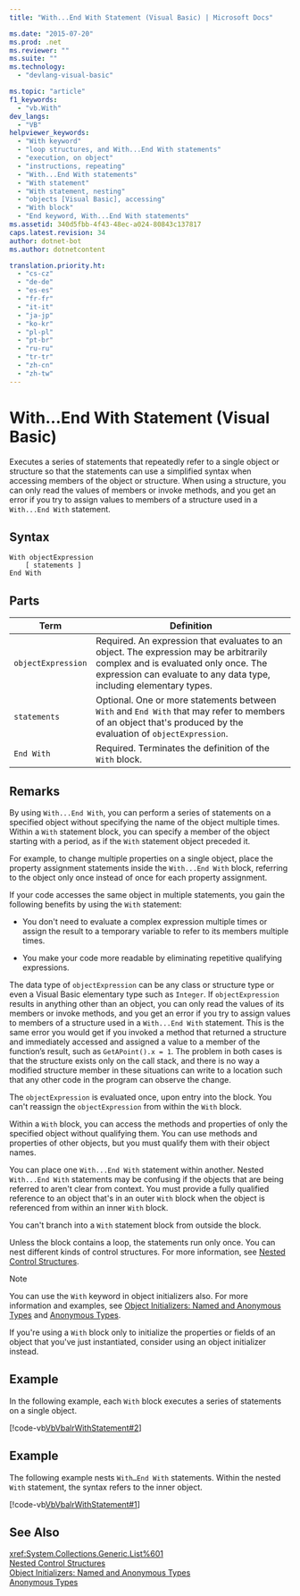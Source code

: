 ```yaml
---
title: "With...End With Statement (Visual Basic) | Microsoft Docs"

ms.date: "2015-07-20"
ms.prod: .net
ms.reviewer: ""
ms.suite: ""
ms.technology: 
  - "devlang-visual-basic"

ms.topic: "article"
f1_keywords: 
  - "vb.With"
dev_langs: 
  - "VB"
helpviewer_keywords: 
  - "With keyword"
  - "loop structures, and With...End With statements"
  - "execution, on object"
  - "instructions, repeating"
  - "With...End With statements"
  - "With statement"
  - "With statement, nesting"
  - "objects [Visual Basic], accessing"
  - "With block"
  - "End keyword, With...End With statements"
ms.assetid: 340d5fbb-4f43-48ec-a024-80843c137817
caps.latest.revision: 34
author: dotnet-bot
ms.author: dotnetcontent

translation.priority.ht: 
  - "cs-cz"
  - "de-de"
  - "es-es"
  - "fr-fr"
  - "it-it"
  - "ja-jp"
  - "ko-kr"
  - "pl-pl"
  - "pt-br"
  - "ru-ru"
  - "tr-tr"
  - "zh-cn"
  - "zh-tw"
---
```

# With...End With Statement (Visual Basic)
Executes a series of statements that repeatedly refer to a single object or structure so that the statements can use a simplified syntax when accessing members of the object or structure.  When using a structure, you can only read the values of members or invoke methods, and you get an error if you try to assign values to members of a structure used in a `With...End With` statement.  
  
## Syntax  
  
```  
With objectExpression  
    [ statements ]  
End With  
```  
  
## Parts  
  
|Term|Definition|  
|---|---|  
|`objectExpression`|Required. An expression that evaluates to an object. The expression may be arbitrarily complex and is evaluated only once. The expression can evaluate to any data type, including elementary types.|  
|`statements`|Optional. One or more statements between `With` and `End With` that may refer to members of an object that's produced by the evaluation of `objectExpression`.|  
|`End With`|Required. Terminates the definition of the `With` block.|  
  
## Remarks  
 By using `With...End With`, you can perform a series of statements on a specified object without specifying the name of the object multiple times. Within a `With` statement block, you can specify a member of the object starting with a period, as if the `With` statement object preceded it.  
  
 For example, to change multiple properties on a single object, place the property assignment statements inside the `With...End With` block, referring to the object only once instead of once for each property assignment.  
  
 If your code accesses the same object in multiple statements, you gain the following benefits by using the `With` statement:  
  
-   You don't need to evaluate a complex expression multiple times or assign the result to a temporary variable to refer to its members multiple times.  
  
-   You make your code more readable by eliminating repetitive qualifying expressions.  
  
 The data type of `objectExpression` can be any class or structure type or even a Visual Basic elementary type such as `Integer`.  If `objectExpression` results in anything other than an object, you can only read the values of its members or invoke methods, and you get an error if you try to assign values to members of a structure used in a `With...End With` statement.  This is the same error you would get if you invoked a method that returned a structure and immediately accessed and assigned a value to a member of the function’s result, such as `GetAPoint().x = 1`.  The problem in both cases is that the structure exists only on the call stack, and there is no way a modified structure member in these situations can write to  a location such that any other code in the program can observe the change.  
  
 The `objectExpression` is evaluated once, upon entry into the block. You can't reassign the `objectExpression` from within the `With` block.  
  
 Within a `With` block, you can access the methods and properties of only the specified object without qualifying them. You can use methods and properties of other objects, but you must qualify them with their object names.  
  
 You can place one `With...End With` statement within another. Nested `With...End With` statements may be confusing if the objects that are being referred to aren't clear from context. You must provide a fully qualified reference to an object that's in an outer `With` block when the object is referenced from within an inner `With` block.  
  
 You can't branch into a `With` statement block from outside the block.  
  
 Unless the block contains a loop, the statements run only once. You can nest different kinds of control structures. For more information, see [Nested Control Structures](../../../visual-basic/programming-guide/language-features/control-flow/nested-control-structures.md).  
  
> [!NOTE]
>  You can use the `With` keyword in object initializers also. For more information and examples, see [Object Initializers: Named and Anonymous Types](../../../visual-basic/programming-guide/language-features/objects-and-classes/object-initializers-named-and-anonymous-types.md) and [Anonymous Types](../../../visual-basic/programming-guide/language-features/objects-and-classes/anonymous-types.md).  
>   
>  If you're using a `With` block only to initialize the properties or fields of an object that you've just instantiated, consider using an object initializer instead.  
  
## Example  
 In the following example, each `With` block executes a series of statements on a single object.  
  
 [!code-vb[VbVbalrWithStatement#2](../../../visual-basic/language-reference/statements/codesnippet/VisualBasic/with-end-with-statement_1.vb)]  
  
## Example  
 The following example nests `With…End With` statements. Within the nested `With` statement, the syntax refers to the inner object.  
  
 [!code-vb[VbVbalrWithStatement#1](../../../visual-basic/language-reference/statements/codesnippet/VisualBasic/with-end-with-statement_2.vb)]  
  
## See Also  
 <xref:System.Collections.Generic.List%601>   
 [Nested Control Structures](../../../visual-basic/programming-guide/language-features/control-flow/nested-control-structures.md)   
 [Object Initializers: Named and Anonymous Types](../../../visual-basic/programming-guide/language-features/objects-and-classes/object-initializers-named-and-anonymous-types.md)   
 [Anonymous Types](../../../visual-basic/programming-guide/language-features/objects-and-classes/anonymous-types.md)